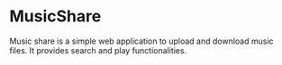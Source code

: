 # MusicShare
Music share is a simple web application to upload and download music files. It provides search and play functionalities.
